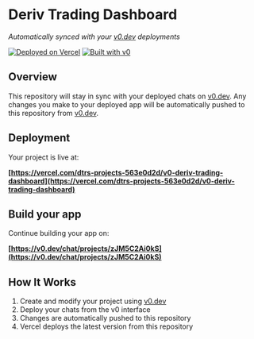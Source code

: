 # Deriv Trading Dashboard

*Automatically synced with your [v0.dev](https://v0.dev) deployments*

[![Deployed on Vercel](https://img.shields.io/badge/Deployed%20on-Vercel-black?style=for-the-badge&logo=vercel)](https://vercel.com/dtrs-projects-563e0d2d/v0-deriv-trading-dashboard)
[![Built with v0](https://img.shields.io/badge/Built%20with-v0.dev-black?style=for-the-badge)](https://v0.dev/chat/projects/zJM5C2Ai0kS)

## Overview

This repository will stay in sync with your deployed chats on [v0.dev](https://v0.dev).
Any changes you make to your deployed app will be automatically pushed to this repository from [v0.dev](https://v0.dev).

## Deployment

Your project is live at:

**[https://vercel.com/dtrs-projects-563e0d2d/v0-deriv-trading-dashboard](https://vercel.com/dtrs-projects-563e0d2d/v0-deriv-trading-dashboard)**

## Build your app

Continue building your app on:

**[https://v0.dev/chat/projects/zJM5C2Ai0kS](https://v0.dev/chat/projects/zJM5C2Ai0kS)**

## How It Works

1. Create and modify your project using [v0.dev](https://v0.dev)
2. Deploy your chats from the v0 interface
3. Changes are automatically pushed to this repository
4. Vercel deploys the latest version from this repository
